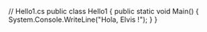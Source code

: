 // Hello1.cs
public class Hello1
{
   public static void Main()
   {
      System.Console.WriteLine("Hola, Elvis !");
   }
}





